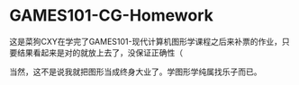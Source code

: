 # GAMES101-CG-Homework

这是菜狗CXY在学完了GAMES101-现代计算机图形学课程之后来补票的作业，只要结果看起来是对的就放上去了，没保证正确性（

当然，这不是说我就把图形当成终身大业了。学图形学纯属找乐子而已。
